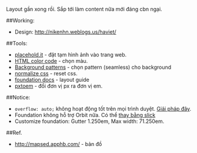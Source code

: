Layout gần xong rồi. Sắp tới làm content nữa mới đáng cbn ngại.

##Working:
- Design: http://nikenhn.weblogs.us/haviet/

##Tools:
- [placehold.it](http://placehold.it) - đặt tạm hình ảnh vào trang web.
- [HTML color code](http://html-color-codes.info/) - chọn màu.
- [Background patterns](http://subtlepatterns.com/) - chọn pattern (seamless) cho background
- [normalize css](https://github.com/xabeng/normalize.css) - reset css.
- [foundation docs](http://foundation.zurb.com/docs/) - layout guide
- [pxtoem](http://pxtoem.com/) - đổi đơn vị px ra đơn vị em.

##Notice:
- `overflow: auto;` không hoạt động tốt trên mọi trình duyệt. [Giải pháp đây](http://filamentgroup.github.io/Overthrow/).
- Foundation không hỗ trợ Orbit nữa. Có thể [thay bằng slick](https://github.com/kenwheeler/slick)
- Customize foundation: Gutter 1.250em, Max width: 71.250em.


##Ref.
- http://mapsed.apphb.com/ - bản đồ
